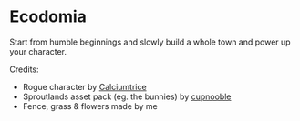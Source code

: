 # Ecodomia

Start from humble beginnings and slowly build a whole town and power up your character.

Credits:
* Rogue character by [Calciumtrice](https://opengameart.org/content/animated-rogue)
* Sproutlands asset pack (eg. the bunnies) by [cupnooble](https://cupnooble.itch.io/sprout-lands-asset-pack)
* Fence, grass & flowers made by me


<!-- TODOs: 
* Put cargo-management into one script and make cargo script only hold STATUS
* Unify all move-y prefabs (cargo, money) in some reasonable way





-->